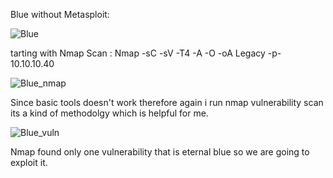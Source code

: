 Blue without Metasploit:

![Blue](https://user-images.githubusercontent.com/55708909/91400272-fe577080-e85c-11ea-83eb-62df0e7decde.png)

tarting with Nmap Scan :
Nmap -sC -sV -T4 -A -O -oA Legacy -p- 10.10.10.40

![Blue_nmap](https://user-images.githubusercontent.com/55708909/91406950-14b2fb80-e860-11ea-963e-24b543e3b6b1.png)

Since basic tools doesn't work therefore again i run nmap vulnerability scan its a kind of methodolgy which is helpful for me.

![Blue_vuln](https://user-images.githubusercontent.com/55708909/91407940-a91d5e00-e860-11ea-9af1-7b89d7ce97fb.png)


Nmap found only one vulnerability that is eternal blue so we are going to exploit it.





